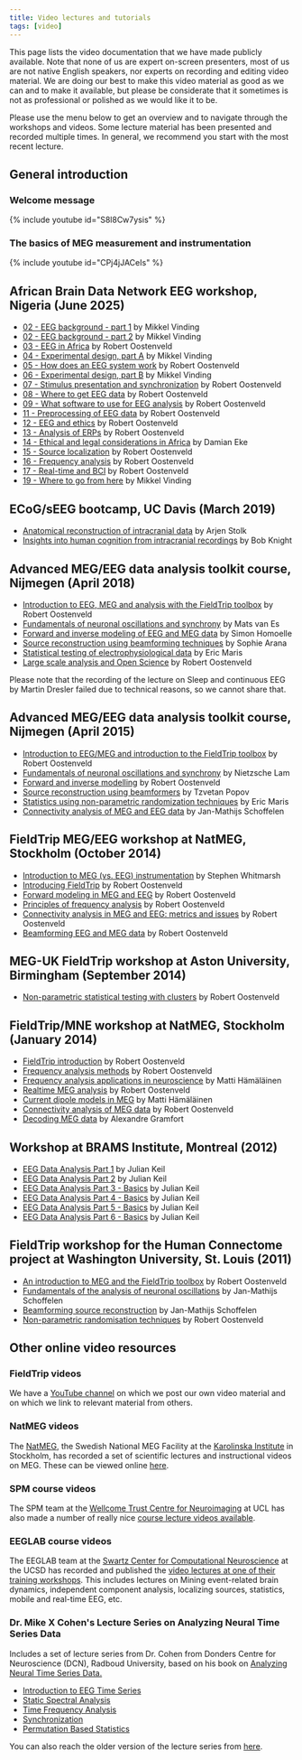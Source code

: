 ```yaml
---
title: Video lectures and tutorials
tags: [video]
---
```


This page lists the video documentation that we have made publicly available. Note that none of us are expert on-screen presenters, most of us are not native English speakers, nor experts on recording and editing video material. We are doing our best to make this video material as good as we can and to make it available, but please be considerate that it sometimes is not as professional or polished as we would like it to be.

Please use the menu below to get an overview and to navigate through the workshops and videos. Some lecture material has been presented and recorded multiple times. In general, we recommend you start with the most recent lecture.

## General introduction

### Welcome message

{% include youtube id="S8l8Cw7ysis" %}

### The basics of MEG measurement and instrumentation

{% include youtube id="CPj4jJACeIs" %}

## African Brain Data Network EEG workshop, Nigeria (June 2025)

- [02 - EEG background - part 1](https://youtu.be/_Dar7Sd3Yh4) by Mikkel Vinding
- [02 - EEG background - part 2](https://youtu.be/z1w7Nqj19W8) by Mikkel Vinding
- [03 - EEG in Africa](https://youtu.be/NtN8_0g9I9E) by Robert Oostenveld
- [04 - Experimental design, part A](https://youtu.be/HbXqRAYVafg) by Mikkel Vinding
- [05 - How does an EEG system work](https://youtu.be/rIR1osZpIUc) by Robert Oostenveld
- [06 - Experimental design, part B](https://youtu.be/8hdf2kXpeS4) by Mikkel Vinding
- [07 - Stimulus presentation and synchronization](https://youtu.be/H643Y0yKHq0) by Robert Oostenveld
- [08 - Where to get EEG data](https://youtu.be/bWqVcEz5Byw) by Robert Oostenveld
- [09 - What software to use for EEG analysis](https://youtu.be/FPFdafaHnWM) by Robert Oostenveld
- [11 - Preprocessing of EEG data](https://youtu.be/2AenpYFM-DQ) by Robert Oostenveld
- [12 - EEG and ethics](https://youtu.be/kAP769ygqLE) by Robert Oostenveld
- [13 - Analysis of ERPs](https://youtu.be/nwGlfimXUiw) by Robert Oostenveld
- [14 - Ethical and legal considerations in Africa](https://youtu.be/P3fe_SoMR-I) by Damian Eke
- [15 - Source localization](https://youtu.be/B-X2tPEcz7w) by Robert Oostenveld
- [16 - Frequency analysis](https://youtu.be/USHTEjzAhbU) by Robert Oostenveld
- [17 - Real-time and BCI](https://youtu.be/ISgUzYv5SAQ) by Robert Oostenveld
- [19 - Where to go from here](https://youtu.be/V0X5VEiZFFU) by Mikkel Vinding

## ECoG/sEEG bootcamp, UC Davis (March 2019)

- [Anatomical reconstruction of intracranial data](https://youtu.be/NdIqUSPPAeM) by Arjen Stolk
- [Insights into human cognition from intracranial recordings](https://youtu.be/3SN9kR9s58o) by Bob Knight

## Advanced MEG/EEG data analysis toolkit course, Nijmegen (April 2018)

- [Introduction to EEG, MEG and analysis with the FieldTrip toolbox](https://www.youtube.com/watch?v=7B4rDZYwQLM) by Robert Oostenveld
- [Fundamentals of neuronal oscillations and synchrony](https://www.youtube.com/watch?v=dHTuzMsjVJA) by Mats van Es
- [Forward and inverse modeling of EEG and MEG data](https://www.youtube.com/watch?v=3Q8HLHNieuI) by Simon Homoelle
- [Source reconstruction using beamforming techniques](https://www.youtube.com/watch?v=pE0WAKd_Ve4) by Sophie Arana
- [Statistical testing of electrophysiological data](https://www.youtube.com/watch?v=y-HCeOva33w) by Eric Maris
- [Large scale analysis and Open Science](https://www.youtube.com/watch?v=4kkDZum2UaE) by Robert Oostenveld

Please note that the recording of the lecture on Sleep and continuous EEG by Martin Dresler failed due to technical reasons, so we cannot share that.

## Advanced MEG/EEG data analysis toolkit course, Nijmegen (April 2015)

- [Introduction to EEG/MEG and introduction to the FieldTrip toolbox](https://www.youtube.com/watch?v=eUVL_twWNdk) by Robert Oostenveld
- [Fundamentals of neuronal oscillations and synchrony](https://www.youtube.com/watch?v=vwPpSglPJTE) by Nietzsche Lam
- [Forward and inverse modelling](https://www.youtube.com/watch?v=86f5_x9SVQQ) by Robert Oostenveld
- [Source reconstruction using beamformers](https://www.youtube.com/watch?v=Ez72OFjSABs) by Tzvetan Popov
- [Statistics using non-parametric randomization techniques](https://www.youtube.com/watch?v=x0hR-VsHZj8) by Eric Maris
- [Connectivity analysis of MEG and EEG data](https://www.youtube.com/watch?v=ZBwh0Vm4fh4) by Jan-Mathijs Schoffelen

## FieldTrip MEG/EEG workshop at NatMEG, Stockholm (October 2014)

- [Introduction to MEG (vs. EEG) instrumentation](https://www.youtube.com/watch?v=15Qs4fuPpes) by Stephen Whitmarsh
- [Introducing FieldTrip](https://www.youtube.com/watch?v=zOxCqcYmIfA) by Robert Oostenveld
- [Forward modeling in MEG and EEG](https://www.youtube.com/watch?v=4pVaY6f25w0) by Robert Oostenveld
- [Principles of frequency analysis](https://www.youtube.com/watch?v=QLvsa1r1Voc) by Robert Oostenveld
- [Connectivity analysis in MEG and EEG: metrics and issues](https://www.youtube.com/watch?v=-RpQklxbCsg) by Robert Oostenveld
- [Beamforming EEG and MEG data](https://www.youtube.com/watch?v=7eS11DtbIPw) by Robert Oostenveld

## MEG-UK FieldTrip workshop at Aston University, Birmingham (September 2014)

- [Non-parametric statistical testing with clusters](https://www.youtube.com/watch?v=vOSfabsDUNg) by Robert Oostenveld

## FieldTrip/MNE workshop at NatMEG, Stockholm (January 2014)

- [FieldTrip introduction](https://www.youtube.com/watch?v=I1lQumrWFKs) by Robert Oostenveld
- [Frequency analysis methods](https://www.youtube.com/watch?v=6EIBh5lHNSc) by Robert Oostenveld
- [Frequency analysis applications in neuroscience](https://www.youtube.com/watch?v=7R5SmoG8pD0) by Matti Hämäläinen
- [Realtime MEG analysis](https://www.youtube.com/watch?v=nLaOcMMvcNI) by Robert Oostenveld
- [Current dipole models in MEG](https://www.youtube.com/watch?v=pFdCWsqPEFg) by Matti Hämäläinen
- [Connectivity analysis of MEG data](https://www.youtube.com/watch?v=LKrxdrntWcQ) by Robert Oostenveld
- [Decoding MEG data](https://www.youtube.com/watch?v=f3yrVfVtCUE) by Alexandre Gramfort

## Workshop at BRAMS Institute, Montreal (2012)

- [EEG Data Analysis Part 1](http://vimeo.com/43116694) by Julian Keil
- [EEG Data Analysis Part 2](http://vimeo.com/43120640) by Julian Keil
- [EEG Data Analysis Part 3 - Basics](http://vimeo.com/45658196) by Julian Keil
- [EEG Data Analysis Part 4 - Basics](http://vimeo.com/46230253) by Julian Keil
- [EEG Data Analysis Part 5 - Basics](http://vimeo.com/46444290) by Julian Keil
- [EEG Data Analysis Part 6 - Basics](http://vimeo.com/45902548) by Julian Keil

## FieldTrip workshop for the Human Connectome project at Washington University, St. Louis (2011)

- [An introduction to MEG and the FieldTrip toolbox](http://vimeo.com/21604990) by Robert Oostenveld
- [Fundamentals of the analysis of neuronal oscillations](http://vimeo.com/21701689) by Jan-Mathijs Schoffelen
- [Beamforming source reconstruction](http://vimeo.com/21717754) by Jan-Mathijs Schoffelen
- [Non-parametric randomisation techniques](http://vimeo.com/21724687) by Robert Oostenveld

## Other online video resources

### FieldTrip videos

We have a [YouTube channel](https://www.youtube.com/fieldtriptoolbox) on which we post our own video material and on which we link to relevant material from others.

### NatMEG videos

The [NatMEG](https://www.natmeg.se), the Swedish National MEG Facility at the [Karolinska Institute](http://www.ki.se) in Stockholm, has recorded a set of scientific lectures and instructional videos on MEG. These can be viewed online [here](http://natmeg.se/learnaboutmeg/meglectures/index.html).

### SPM course videos

The SPM team at the [Wellcome Trust Centre for Neuroimaging](http://www.fil.ion.ucl.ac.uk) at UCL has also made a number of really nice [course lecture videos available](http://www.fil.ion.ucl.ac.uk/spm/course/video/).

### EEGLAB course videos

The EEGLAB team at the [Swartz Center for Computational Neuroscience](https://sccn.ucsd.edu) at the UCSD has recorded and published the [video lectures at one of their training workshops](http://thesciencenetwork.org/programs/12th-eeglab-workshop). This includes lectures on Mining event-related brain dynamics, independent component analysis, localizing sources, statistics, mobile and real-time EEG, etc.

### Dr. Mike X Cohen's Lecture Series on Analyzing Neural Time Series Data

Includes a set of lecture series from Dr. Cohen from Donders Centre for Neuroscience (DCN), Radboud University, based on his book on [Analyzing Neural Time Series Data.](https://mitpress.mit.edu/books/analyzing-neural-time-series-data)

* [Introduction to EEG Time Series](https://www.youtube.com/watch?v=ukjuFUghieg&list=PLn0OLiymPak0t1moK3sn4Sl1seXlEOPHT)
* [Static Spectral Analysis](https://www.youtube.com/watch?v=fYtVHhk3xJ0&list=PLn0OLiymPak2jxGCbWrcgmXUtt9Lbjj_A)
* [Time Frequency Analysis](https://www.youtube.com/watch?v=7ahrcB5HL0k&list=PLn0OLiymPak2BYu--bR0ADNBJsC4kuRWs)
* [Synchronization](https://www.youtube.com/watch?v=ardi0hO6lOU&list=PLn0OLiymPak1wp4wMQ7tbYrtyFUatMVJs)
* [Permutation Based Statistics](https://www.youtube.com/watch?v=7W11BOlM02I&list=PLn0OLiymPak1Ch2ce47MqwpIw0x3m6iZ7)

You can also reach the older version of the lecture series from [here](https://www.youtube.com/channel/UCUR_LsXk7IYyueSnXcNextQ/playlists?view=50&sort=dd&shelf_id=2).
